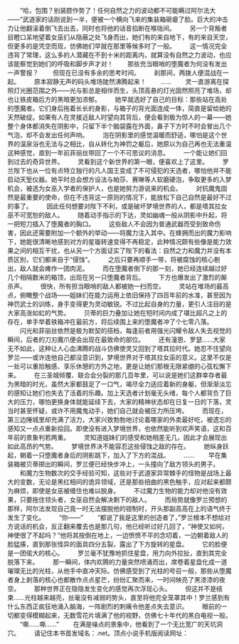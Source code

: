 　　“哈，包围？别装腔作势了！任何自然之力的波动都不可能瞒过阿尔法大——”武道家的话刚说到一半，便被一个横向飞来的集装箱砸瘪了脸。巨大的冲击力让他翻滚着倒飞去出去，同时也将他的话音掐断在喉咙间。
　　另一个背叛者目瞪口呆地望着女巫们从隐蔽之处飞身而出，她们有的来自地下，有的来自天空，但更多的是凭空而现，仿佛她们早就在那里等候多时了一般。
　　这一情况完全违背了常理，这么多的人潜藏在不到十米的距离内，就算没有自然之力波动，也应该能察觉到她们的呼吸和脚步声才对！
　　那些充当眼哨的堕魔者为何没有发出一声警报？
　　但现在已没有多余的思考时间。
　　刹那间，两拨人便混战在一起。
　　原本寂静无声的码头堆场陡然沸腾起来！
　　……
　　灵一直游离在探照灯光圈范围之外——光与影总是相伴而生，头顶高悬的灯光固然照亮了堆场，却也让铁皮箱后方的黑暗更加浓郁。
　　她早就选好了自己的目标：那些站在高处的堕魔者。它们身后拖着长长的身影，与箱子的背光面连成一体，简直是留给她的天然破绽。如果有人在灵接近敌人时望向其背后，便会看到极为惊人的一幕——她整个身体都消失在阴影中，只留下半个脑袋露在外面，鼻子下方时不时会冒出几个气泡，却不会发出任何声响。
　　泡在阴影里的感觉温暖而舒适，哪怕是这个世界的温泉浴也无法与之相比，自从转化为神罚之躯后，她原以为自己再也无法重温这种感觉，直到一年前菲丽丝带回了一个不可思议的消息。
　　一个能让她们回到过去的奇异世界。
　　灵看到这个新世界的第一眼，便喜欢上了这里。
　　罗兰陛下也从一位有点特立独行的凡人国王变成了不可侵犯的天选者，哪怕他并不能启动天堑仪器。她平时总会想方设法与帕莎、赛琳等人软磨硬泡，争取更多的入梦机会，被选为女巫入学者的保护人，也是她努力游说来的机会。
　　对抗魔鬼固然是最重要的使命，但在不违背这一原则的情况下，能放松下自己自然是最好不过的事了。
　　因此任何想要对陛下不利，或是破坏梦境世界的人，都是塔其拉女巫不可宽恕的敌人。
　　随着动手指示的下达，灵如幽魂一般从阴影中升起，将一把短刀插入了堕魔者的胸口。
　　这些敌人不会因为普通武器而受到致命伤害，因此还需要附加一个额外的举动——将魔力注入其中。在蜂拥而出的魔力影响下，她能很清晰地感到对方的星璇转速变得不再稳定，此种情况颇有些像是能力效果之间的相互干扰，也从另一个方面证实了陛下的看法：自然之力和魔力并没有本质区别，它们都来自于“侵蚀”。
　　之后只要再顺手一带，将被腐蚀的核心剔出，敌人就会瘫作一团肉泥。
　　而在堕魔者倒下的那一刻，她已经连续越过好几个相隔数米的箱顶，出现在另一只堕魔者背后。
　　下方也爆发出了激烈的厮杀声。
　　很快，所有担当眼哨的敌人都被她一扫而空。
　　灵站在堆场的最高点，俯瞰整个战场——姐妹们在能力运用上依旧保持了四百年前的水准，甚至因为神罚武士的训练，身手变得更为灵动敏锐。不过比起自身的力量，更引人注目的是大家高涨如虹的气势。
　　贝蒂的巨力叠加让她在短时间内成了堪比超凡之上的存在，单手举着铁箱冲在最前方，将后续围上来的堕魔者冲了个七零八落。
　　闪光和菲丽丝依然是极为默契的搭档，每逢前者用强光闪耀令敌人失去视觉的瞬间，后者的刀刃魔爪便会出现在最致命的部位。
　　还有潼恩、罗瑟……大家无不如此，这种让人心血沸腾的战斗仿佛使灵又回到了塔其拉时代。她忍不住望向罗兰——或许连他自己都没意识到，梦境世界对于塔其拉女巫的意义。这里不仅是一处可以重拾触感、享乐休憩的方外之地，更是让她们那根无限紧绷的心弦松懈下来。
　　在三圣城倾覆、联合会分裂的那几百年里，可以说是她们这群幸存者最为黑暗的时光，虽然大家都鼓足了一口气，竭尽全力适应着新的身躯，但渐渐淡忘的感知让她们也失去了活着的乐趣。加上天选者计划毫无头绪，每个人都背负了巨大的压力，哪怕更换身体就能延续下去，大家的精神状态却在日复一日的下落，灵当时甚至怀疑，或许不用魔鬼动手，她们自己就会被压力所压垮。
　　而现在，第三边陲城里却充满了活力，大家兴致勃勃地讨论着哪家的外卖最好吃，被遗忘的感知又一点点重新拾回。即使没有进入梦境世界，也依然能听到欢声笑语，这和百年前的景象判若两重。
　　灵知道姐妹们的感受和她相差无几，因此才会展现出如此高昂的气势。
　　梦境世界决不能容忍这些侵蚀之敌的存在。
　　她纵身跃起，朝着一只堕魔者身后的阴影跳下，加入了下方的混战。
　　……
　　早在集装箱被贝蒂掷出的瞬间，罗兰便已经快步冲上，一头撞向了敌方领头的男子。
　　和魔力生物数次的交手经验可知，这些对于武道家异常棘手的怪物是战场上最大的变数，无论是黑红相间的诡异领域，还是那些扭曲的黑色触手，应对起来都颇为麻烦，即使是女巫被缠住也难以脱身。
　　不过魔力生物的能力却对他没有效果，只要拖住领头者，女巫自然会解决剩下的敌人。
　　而局势就像罗兰预想的那样，阿尔法发现自己竟一时无法摆脱他的钳制时，开头那副高高在上的语气终于发生了变化。
　　“你——”
　　“都说了我是这里的创造者了，”罗兰根本不想给对方说话的机会，反正翻来覆去也是那几句，他已经听过好几回了，“神使又如何，神使很了不起吗？”他将其按倒在地上，一边愤愤不平的念叨着，一边朝着敌人的脸猛揍，直到那张怪异的面具四分五裂，露出了下方旋转的星盘。
　　它的脸便是一团偌大的核心。
　　罗兰毫不犹豫地抓住星盘，用力向外拉扯，直到其完全脱落下来。
　　那一瞬间，体内欢腾的力量突然喷涌而出，席卷着星盘化成一道璀璨无比的光柱，从他手中直冲天际。仿佛感受到了光柱的号召一般，那些从堕魔者身上剥落的核心也都散作点点星芒，纷纷汇聚而来，一时间映亮了黑漆漆的夜空。
　　那种世界正在隐隐发生变化的感觉再次浮现心头。
　　但这并不是结束……光柱越来越亮，丝毫没有减弱的势头，直至将他完全笼罩其中！罗兰感到有什么东西正疯狂地涌入脑海，一阵剧烈的刺痛令他差点失去意识。
　　眼前的一切都变得模糊起来，无数雪花片填满了他的视野，仿佛七十年代的黑白电视一般。
　　“嘶……嘶……”
　　在满是噪点的景象中，他看到了一个无比宽广的天坑洞穴。
　　请记住本书首发域名：.net。顶点小说手机版阅读网址：
